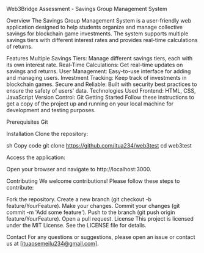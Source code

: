 Web3Bridge Assessment - Savings Group Management System

Overview
The Savings Group Management System is a user-friendly web application designed to help students organize and manage collective savings for blockchain game investments. The system supports multiple savings tiers with different interest rates and provides real-time calculations of returns.

Features
Multiple Savings Tiers: Manage different savings tiers, each with its own interest rate.
Real-Time Calculations: Get real-time updates on savings and returns.
User Management: Easy-to-use interface for adding and managing users.
Investment Tracking: Keep track of investments in blockchain games.
Secure and Reliable: Built with security best practices to ensure the safety of users' data.
Technologies Used
Frontend: HTML, CSS, JavaScript
Version Control: Git
Getting Started
Follow these instructions to get a copy of the project up and running on your local machine for development and testing purposes.

Prerequisites
Git

Installation
Clone the repository:

sh
Copy code
git clone https://github.com/itua234/web3test
cd web3test

Access the application:

Open your browser and navigate to http://localhost:3000.

Contributing
We welcome contributions! Please follow these steps to contribute:

Fork the repository.
Create a new branch (git checkout -b feature/YourFeature).
Make your changes.
Commit your changes (git commit -m 'Add some feature').
Push to the branch (git push origin feature/YourFeature).
Open a pull request.
License
This project is licensed under the MIT License. See the LICENSE file for details.

Contact
For any questions or suggestions, please open an issue or contact us at [ituaosemeilu234@gmail.com].